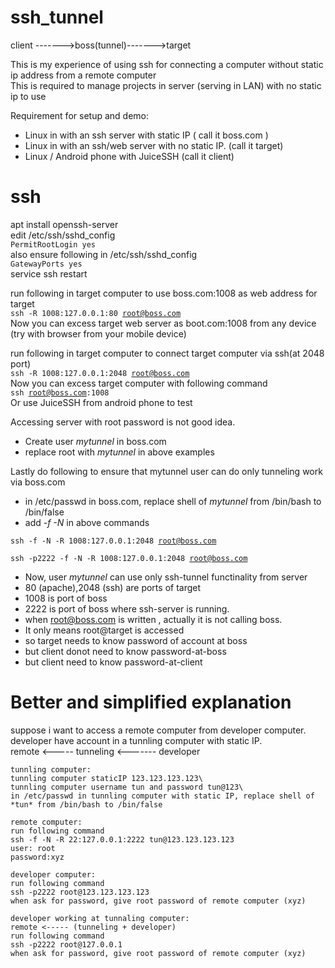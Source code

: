 # ssh_tunnel

client ------->boss(tunnel)------->target

This is my experience of using ssh for connecting a computer without static ip address from a remote computer\
This is required to manage projects in server (serving in LAN) with no static ip to use

Requirement for setup and demo:
- Linux in with an ssh server with static IP ( call it boss.com )
- Linux in with an ssh/web server with no static IP. (call it target)
- Linux / Android phone with JuiceSSH (call it client)


ssh
===
apt install openssh-server\
edit /etc/ssh/sshd_config\
<code>PermitRootLogin yes</code>\
also ensure following in /etc/ssh/sshd_config\
<code>GatewayPorts yes</code>\
service ssh restart

run following in target computer to use boss.com:1008 as web address for target \
<code>ssh -R 1008:127.0.0.1:80 root@boss.com</code>\
Now you can excess target web server as boot.com:1008 from any device (try with browser from your mobile device)

run following in target computer to connect target computer via ssh(at 2048 port)\
<code>ssh -R 1008:127.0.0.1:2048 root@boss.com</code>\
Now you can excess target computer with following command\
<code>ssh root@boss.com:1008</code>\
Or use JuiceSSH from android phone to test

Accessing server with root password is not good idea.
- Create user *mytunnel* in boss.com
- replace root with *mytunnel* in above examples

Lastly do following to ensure that mytunnel user can do only tunneling work via boss.com
- in /etc/passwd in boss.com, replace shell of *mytunnel* from /bin/bash to /bin/false
- add *-f -N* in above commands
  
<code>ssh -f -N -R 1008:127.0.0.1:2048 root@boss.com</code>

<code>ssh -p2222 -f -N -R 1008:127.0.0.1:2048 root@boss.com</code>


- Now, user *mytunnel* can use only ssh-tunnel functinality from server
- 80 (apache),2048 (ssh) are ports of target
- 1008 is port of boss
- 2222 is port of boss where ssh-server is running.
- when root@boss.com is written , actually it is not calling boss.
- It only means root@target is accessed
- so target needs to know password of account at boss
- but client donot need to know password-at-boss
- but client need to know password-at-client


Better and simplified explanation
=================================
suppose i want to access a remote computer from developer computer.\
developer have account in a tunnling computer with static IP.\
remote <----- tunneling <------- developer

```
tunnling computer:
tunnling computer staticIP 123.123.123.123\
tunnling computer username tun and password tun@123\
in /etc/passwd in tunnling computer with static IP, replace shell of *tun* from /bin/bash to /bin/false
```

```
remote computer:
run following command
ssh -f -N -R 22:127.0.0.1:2222 tun@123.123.123.123
user: root
password:xyz
```

```
developer computer:
run following command
ssh -p2222 root@123.123.123.123
when ask for password, give root password of remote computer (xyz) 
```

```
developer working at tunnaling computer:
remote <----- (tunneling + developer)
run following command
ssh -p2222 root@127.0.0.1
when ask for password, give root password of remote computer (xyz)
```

